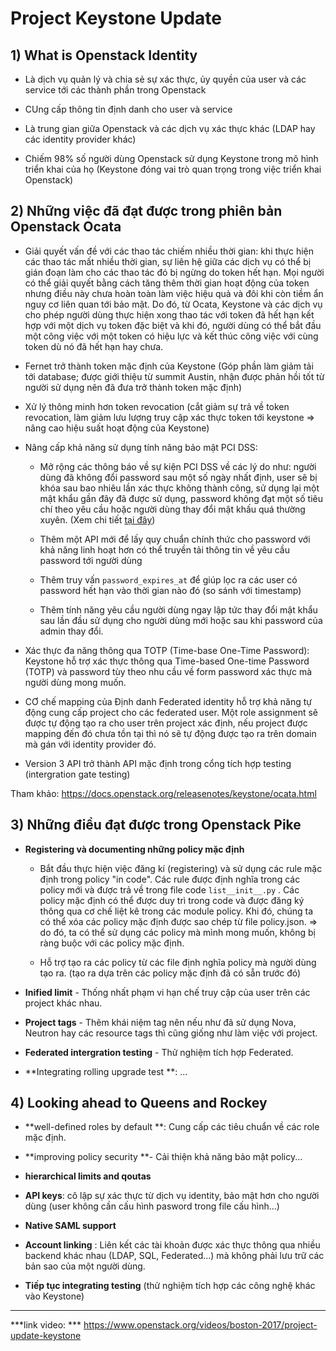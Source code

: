 # Project Keystone Update

## 1) What is Openstack Identity

- Là dịch vụ quản lý và chia sẻ sự xác thực, ủy quyền của user và các service tới các thành phần trong Openstack

- CUng cấp thông tin định danh cho user và service 

- Là trung gian giữa Openstack và các dịch vụ xác thực khác (LDAP hay các identity provider khác)

- Chiếm 98% số người dùng Openstack sử dụng Keystone trong mô hình triển khai của họ (Keystone đóng vai trò quan trọng trong việc triển khai Openstack)


## 2) Những việc đã đạt được trong phiên bản Openstack Ocata

- Giải quyết vấn đề với các thao tác chiếm nhiều thời gian: khi thực hiện các thao tác mất nhiều thời gian, sự liên hệ giữa các dịch vụ có thể bị gián đoạn làm cho các thao tác đó bị ngừng do token hết hạn. Mọi người có thể giải quyết bằng cách tăng thêm thời gian hoạt động của token nhưng điều này chưa hoàn toàn làm việc hiệu quả và đôi khi còn tiềm ẩn nguy cơ liên quan tới bảo mật. Do đó, từ Ocata, Keystone và các dịch vụ cho phép người dùng thực hiện xong thao tác với token đã hết hạn kết hợp với một dịch vụ token đặc biệt và khi đó, người dùng có thể bắt đầu một công việc với một token có hiệu lực và kết thúc công việc  với cùng  token dù nó đã hết hạn hay chưa. 

- Fernet trở thành token mặc định của Keystone (Góp phần làm giảm tải tới database; được giới thiệu từ summit Austin, nhận được phản hồi tốt từ người sử dụng nên đã đưa trở thành token mặc định)

- Xử lý thông minh hơn token revocation (cắt giảm sự trả về token revocation, làm giảm lưu lượng truy cập xác thực token tới keystone => nâng cao hiệu suất hoạt động của Keystone)

- Nâng cấp khả năng sử dụng tính năng bảo mật  PCI DSS:

  - Mở rộng các thông báo về sự kiện PCI DSS về các lý do như: người dùng đã không đổi password sau một số ngày nhất định, user sẽ bị khóa sau bao nhiêu lần xác thực không thành công, sử dụng lại một mật khẩu gần đây đã được sử dụng, password không đạt một số tiêu chí theo yêu cầu hoặc người dùng thay đổi mật khấu quá thường xuyên. (Xem chi tiết [tại đây](https://docs.openstack.org/developer/keystone/event_notifications.html))

  - Thêm một API mới để lấy quy chuẩn chính thức cho password với khả năng linh hoạt hơn có thể truyền tải thông tin về yêu cầu password tới người dùng

  - Thêm truy vấn  `password_expires_at` để giúp lọc ra các user có password hết hạn vào thời gian nào đó (so sánh với timestamp) 

  - Thêm tính năng yêu cầu người dùng ngay lập tức thay đổi mật khẩu sau lần đầu sử dụng cho người dùng mới hoặc sau khi password của admin thay đổi. 

- Xác thực đa năng thông qua TOTP (Time-base One-Time Password): Keystone hỗ trợ xác thực thông qua Time-based One-time Password (TOTP) và password tùy theo nhu cầu về form password xác thực mà người dùng mong muốn. 

- CƠ chế mapping của Định danh Federated identity hỗ trợ khả năng tự động cung cấp project cho các federated user. Một role assignment sẽ được tự động tạo ra cho user trên project xác định, nếu project được mapping đến đó chưa tồn tại thì nó sẽ tự động được tạo ra trên domain mà gán với identity provider đó. 

- Version 3 API trở thành API mặc định trong cổng tích hợp testing (intergration gate testing)

Tham khảo: https://docs.openstack.org/releasenotes/keystone/ocata.html

## 3) Những điều đạt được trong Openstack Pike 

- **Registering và documenting những policy mặc định**

  - Bắt đầu thực hiện việc đăng kí (registering) và sử dụng các rule mặc định trong policy "in code". Các rule được định nghĩa trong các policy mới và được trả về trong file code `list__init__.py` . Các policy mặc định có thể được duy trì trong code và được đăng ký thông qua cơ chế liệt kê trong các module policy. Khi đó, chúng ta có thể xóa các policy mặc định được sao chép từ file policy.json. => do đó, ta có thể sử dụng các policy mà mình mong muốn, không bị ràng buộc với các policy mặc định.

  - Hỗ trợ tạo ra các policy từ các file định nghĩa policy mà người dùng tạo ra. (tạo ra dựa trên các policy mặc định đã có sẵn trước đó)

- **Inified limit** - Thống nhất phạm vi hạn chế truy cập của user trên các project khác nhau. 

- **Project tags** - Thêm khái niệm tag nên nếu như đã sử dụng Nova, Neutron hay các resource tags thì cũng giống như làm việc với project.

- **Federated intergration testing** -  Thử nghiệm tích hợp Federated.

- **Integrating rolling upgrade test **: ...

## 4) Looking ahead to Queens and Rockey

- **well-defined roles by default **: Cung cấp các tiêu chuẩn về các role mặc định.

- **improving policy security **- Cải thiện khả năng bảo mật policy...

- **hierarchical limits and qoutas** 

- **API keys**: cô lập sự xác thực từ dịch vụ identity, bảo mật hơn cho người dùng (user không cần cấu hình pasword trong file cấu hình...)

- **Native SAML support** 

- **Account linking** : Liên kết các tài khoản được xác thực thông qua nhiều backend khác nhau (LDAP, SQL, Federated...) mà không phải lưu trữ các bản sao của một người dùng.

- **Tiếp tục integrating testing** (thử nghiệm tích hợp các công nghệ khác vào Keystone)


---

***link video: *** https://www.openstack.org/videos/boston-2017/project-update-keystone




 

